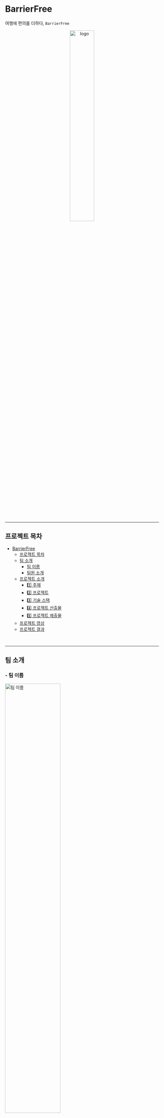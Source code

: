 # BarrierFree

여행에 편의를 더하다, `BarrierFree`
<br/>
<div align="center"><img src="./PIC/logo.png" alt="logo" width="40%"/></div><br>
<br/>

---
## **프로젝트 목차**
- [BarrierFree](#BarrierFree)
    - [프로젝트 목차](#프로젝트-목차)
    - [팀 소개](#팀-소개)
        - [팀 이름](#팀-이름)
        - [팀원 소개](#팀원-소개)
    - [프로젝트 소개](#프로젝트-소개)
        - [1️⃣ 주제](#1️⃣-주제)
        - [2️⃣ 프로젝트](#2️⃣-프로젝트)
        - [3️⃣ 기술 스택](#3️⃣-기술-스택)
        - [4️⃣ 프로젝트 산출물](#4️⃣-프로젝트-산출물)
        - [5️⃣ 프로젝트 제출물](#5️⃣-프로젝트-제출물)
    - [프로젝트 영상](#프로젝트-영상)
    - [프로젝트 결과](#프로젝트-결과)
<br/>

---

## **팀 소개**

### - 팀 이름

<img src ="./PIC/3.png" alt="팀 이름" width="60%">

### - 팀원 소개

| 이름   | 직책 | 역할                |
| ------ | ---- | ------------------- |
| 유민상 | 팀장 | Backend, CI/CD 및 인프라 구축 |
| 남정현 | 팀원 | Frontend, React, Redux 기반 및 EC2 서버 통신            |
| 정현정 | 팀원 | Frontend, React, Redux 기반 및 지오로케이션 활용            |
| 허은아 | 팀원 | Backend, Open API 통신 및 Token 담당, DB 설계             |
| 황수진 | 팀원 | Backend, DB 설계             |

<br/>

## **프로젝트 소개**

### 1️⃣ 주제

- WHY
  ```
  - 우리나라 국내여행 경험률은 92.4%, 평균 여행 횟수는 7.6회(2019년 국민여행조사)
  - 이에 반해 장애인의 국내여행 경험률은 21.3%(장애인 삶 패널 조사)에 불과합니다.
  - 관광 환경 조성 미흡 및 부족한 이동 편의성, 그리고 시설 정보의 제공 부족이 문제되고 있습니다.
  ```
- HOW
  ```
  - SNS를 통해 무장애 여행지의 정보를 확인할 수 있습니다.
  - 직접 다녀온 여행지에 대한 후기를 남기으로써 여행지를 직접 추천할 수 있고,
  - 한국관광공사에서 제공하는 추천 여행지 정보를 얻을 수 있습니다.
  - 5가지 불편사항(지체 장애, 시각 장애, 청각 장애, 영유아 가족, 고령자)에 대한 편의 정보를 제공합니다.
  ```
- WHAT
  ```
  - 한국관광공사 API를 활용한 여행지의 무장애 정보와 실제 방문객들의 생생한 후기까지 제공하는 무장애 여행 SNS
  ```

### 2️⃣ 프로젝트

<img src ="./PIC/about_project.jpg" alt="팀 소개" width="80%"/>
<br>

  - [프로젝트 고려 사항](./docs/about_project.md)

### 3️⃣ 기술 스택

<img src ="./PIC/aa.png" alt="아키텍쳐" width="80%"/>

<br>

- `FrontEnd` : <img src="https://img.shields.io/badge/React-61DAFB?style=for-the-badge&logo=React&logoColor=white"> <img src="https://img.shields.io/badge/Node.js-339933?style=for-the-badge&logo=Node.js&logoColor=white"> <img src="https://img.shields.io/badge/Redux-764ABC?style=for-the-badge&logo=Redux&logoColor=white"> <img src="https://img.shields.io/badge/MUI-007FFF?style=for-the-badge&logo=MUI&logoColor=white">
- `BackEnd` : <img src="https://img.shields.io/badge/Springboot-6DB33F?style=for-the-badge&logo=Springboot&logoColor=white"> <img src="https://img.shields.io/badge/MySQL-4479A1?style=for-the-badge&logo=MySQL&logoColor=white"> <img src="https://img.shields.io/badge/JPA-6DB33F?style=for-the-badge&logo=JPA&logoColor=white"> <img src="https://img.shields.io/badge/Lombok-000000?style=for-the-badge&logo=lombok&logoColor=white">
- `DevOps` : <img src="https://img.shields.io/badge/GitLab-FC6D26?style=for-the-badge&logo=GitLab&logoColor=white"> <img src="https://img.shields.io/badge/Jenkins-D24939?style=for-the-badge&logo=Jenkins&logoColor=white"> <img src="https://img.shields.io/badge/Docker-2496ED?style=for-the-badge&logo=Docker&logoColor=white"> <img src="https://img.shields.io/badge/Jira Software-0052CC?style=for-the-badge&logo=Jira Software&logoColor=white"> <img src="https://img.shields.io/badge/Amazon AWS-232F3E?style=for-the-badge&logo=Amazon AWS&logoColor=white">

### 4️⃣ 프로젝트 산출물

  <img src ="./PIC/notion.png" alt="notion" width="60%"/>

  <!-- <br> -->
  - [Notion](https://www.notion.so/SSAFY-2-PJT-93e0d2e267574a59af816a3b83e71f45)
    - [데일리 스크럼](https://www.notion.so/72a5d378cc1d495884e765202d35fa2c)
    - [요구사항 정의서](https://docs.google.com/spreadsheets/d/13XwaL0gwV3tMDqk-z3DK0b0z17yS_cYHmEfgT1YeYno/edit#gid=1507160105)
    - [와이어프레임](https://www.figma.com/file/bYt0iOMGFyigIpNPLbejn6/Weclusive?node-id=0%3A1)
    - [Convention](https://www.notion.so/d3e580f0be82416fb69d5d50dbb7f385)
    - [API Docs](https://www.notion.so/API-DOCS-d4ddf72884844dc6ab39da5a3eba8c52)


- [Swagger](./docs/swagger.md)
- [Jira](./docs/jira.md)
- [ERD](./docs/erd.md)

### 5️⃣ 프로젝트 제출물
- [외부서비스](./exec/베리어프리_외부서비스.pdf)
- [시연시나리오](./exec/베리어프리_시연시나리오.pdf)
- [빌드배포](./exec/베리어프리_빌드_배포_정리.pdf)

## **프로젝트 영상**

[![유튜브](./PIC/we.png)](https://youtu.be/sYk2pQ_QgOQ)

## **프로젝트 결과**

### 우수상

<img src="./PIC/prize.jpg" alt="prize" width="40%"/>

### UCC 우수상

<img src="./PIC/ucc.jpg" alt="ucc" width="40%"/>

